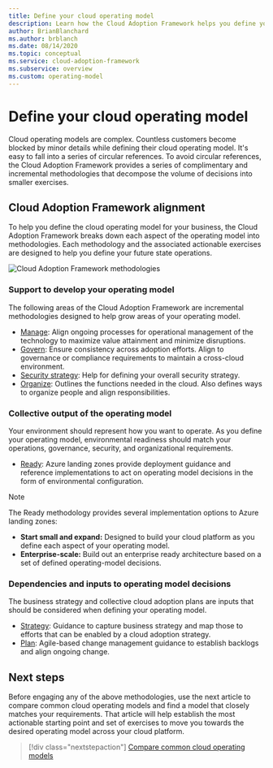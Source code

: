```yaml
---
title: Define your cloud operating model
description: Learn how the Cloud Adoption Framework helps you define your operating model.
author: BrianBlanchard
ms.author: brblanch
ms.date: 08/14/2020
ms.topic: conceptual
ms.service: cloud-adoption-framework
ms.subservice: overview
ms.custom: operating-model
---
```


# Define your cloud operating model

Cloud operating models are complex. Countless customers become blocked by minor details while defining their cloud operating model. It's easy to fall into a series of circular references. To avoid circular references, the Cloud Adoption Framework provides a series of complimentary and incremental methodologies that decompose the volume of decisions into smaller exercises.

## Cloud Adoption Framework alignment

To help you define the cloud operating model for your business, the Cloud Adoption Framework breaks down each aspect of the operating model into methodologies. Each methodology and the associated actionable exercises are designed to help you define your future state operations.

![Cloud Adoption Framework methodologies](../_images/CAF-overview-new.png)

### Support to develop your operating model

The following areas of the Cloud Adoption Framework are incremental methodologies designed to help grow areas of your operating model.

- [Manage](../manage/index.md): Align ongoing processes for operational management of the technology to maximize value attainment and minimize disruptions.
- [Govern](../govern/index.md): Ensure consistency across adoption efforts. Align to governance or compliance requirements to maintain a cross-cloud environment.
- [Security strategy](../strategy/define-security-strategy.md): Help for defining your overall security strategy.
- [Organize](../organize/index.md): Outlines the functions needed in the cloud. Also defines ways to organize people and align responsibilities.

### Collective output of the operating model

Your environment should represent how you want to operate. As you define your operating model, environmental readiness should match your operations, governance, security, and organizational requirements.

- [Ready](../ready/index.md): Azure landing zones provide deployment guidance and reference implementations to act on operating model decisions in the form of environmental configuration.

> [!NOTE]
> The Ready methodology provides several implementation options to Azure landing zones:
>
> - **Start small and expand:** Designed to build your cloud platform as you define each aspect of your operating model.
> - **Enterprise-scale:** Build out an enterprise ready architecture based on a set of defined operating-model decisions.

### Dependencies and inputs to operating model decisions

The business strategy and collective cloud adoption plans are inputs that should be considered when defining your operating model.

- [Strategy](../strategy/index.md): Guidance to capture business strategy and map those to efforts that can be enabled by a cloud adoption strategy.
- [Plan](../plan/index.md): Agile-based change management guidance to establish backlogs and align ongoing change.

## Next steps

Before engaging any of the above methodologies, use the next article to compare common cloud operating models and find a model that closely matches your requirements. That article will help establish the most actionable starting point and set of exercises to move you towards the desired operating model across your cloud platform.

> [!div class="nextstepaction"]
> [Compare common cloud operating models](./compare.md)
